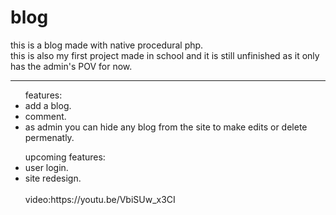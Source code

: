 # blog
<p>this is a blog made with native procedural php.<br>
this is also my first project made in school and it is still unfinished as it only has the admin's POV for now.</p>
<hr>
<ul>features:
<li>add a blog.</li>
  <li>comment.</li>
  <li>as admin you can hide any blog from the site to make edits or delete permenatly.</li>
</ul>
	<ul>upcoming features:
 <li>user login.</li>
  <li>site redesign.</li>
<br>
video:https://youtu.be/VbiSUw_x3CI
